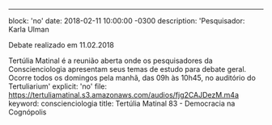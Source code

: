 ---
block: 'no'
date: 2018-02-11 10:00:00 -0300
description: 'Pesquisador: Karla Ulman

  Debate realizado em 11.02.2018


  Tertúlia Matinal é a reunião aberta onde os pesquisadores da Conscienciologia apresentam
  seus temas de estudo para debate geral. Ocorre todos os domingos pela manhã, das
  09h às 10h45, no auditório do Tertuliarium'
explicit: 'no'
file: https://tertuliamatinal.s3.amazonaws.com/audios/fjg2CAJDezM.m4a
keyword: conscienciologia
title: Tertúlia Matinal 83 - Democracia na Cognópolis
